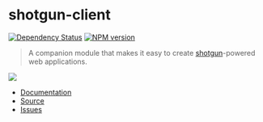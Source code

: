 # shotgun-client

[![Dependency Status](https://gemnasium.com/codetunnel/shotgun-client.png)](https://gemnasium.com/codetunnel/shotgun-client)
[![NPM version](https://badge.fury.io/js/shotgun-client.png)](http://badge.fury.io/js/shotgun-client)

> A companion module that makes it easy to create [shotgun](https://github.com/chevex/shotgun)-powered web applications.

![](http://i.imgur.com/LH1bcwa.jpg)

- [Documentation](https://github.com/codetunnel/shotgun-client/wiki)
- [Source](https://github.com/codetunnel/shotgun-client)
- [Issues](https://github.com/codetunnel/shotgun-client/issues)
